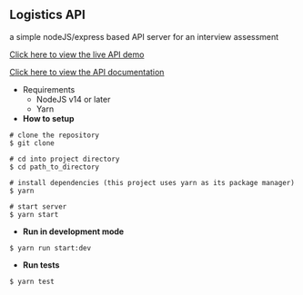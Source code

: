 ## Logistics API

a simple nodeJS/express based API server for an interview assessment

[Click here to view the live API demo](https://ancient-ocean-41016.herokuapp.com/ )

[Click here to view the API documentation](https://documenter.getpostman.com/view/)
- Requirements
   - NodeJS v14 or later
   - Yarn 
- <b>How to setup</b>
```
# clone the repository
$ git clone 
```
```
# cd into project directory
$ cd path_to_directory
```
```
# install dependencies (this project uses yarn as its package manager)
$ yarn
```
```
# start server
$ yarn start
```

- <b>Run in development mode</b>
```
$ yarn run start:dev
```
- <b>Run tests</b>
```
$ yarn test
```


